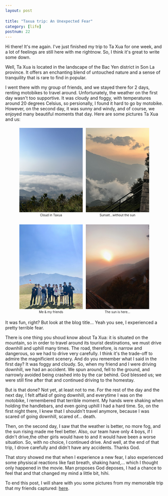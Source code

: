 ```yaml
---
layout: post

title: "Taxua trip: An Unexpected Fear"
category: [life]
postnum: 22
---
```


Hi there! It's me again. I've just finished my trip to Ta Xua for one week, and a lot of feelings are still
here with me rightnow. So, I think it's great to write some down.

Well, Ta Xua is located in the landscape of the Bac Yen district in Son La province. It offers an enchanting blend
of untouched nature and a sense of tranquility that is rare to find in popular.

I went there with my group of friends, and we stayed there for 2 days, renting motobikes to travel around. Unfortunately, the weather on the first day wasn't too supportive. It was cloudy and foggy, with temperatures around 20 degrees Celsius, so persionally, I found it hard to go by motobike. However, on the second day, it was sunny and windy, and of course, we enjoyed many beautiful moments that day. Here are some pictures Ta Xua and us:

<figure class="post-image" style="display: flex;">
    <div style="display: inline; width: 50%; padding: 5px; justify-content: center; text-align: center">
        <img itemprop="image"  src="/public/images/post_img/post22_1.jpg" style="margin-right: 1vw;"/>
        <figcaption style="font-size: 10px">Cloud in Taxua</figcaption>
    </div>
    <div style="display: inline; width: 50%; padding: 5px; justify-content: center; text-align: center">
        <img itemprop="image"  src="/public/images/post_img/post22_2.jpg" style="margin-right: 1vw;"/>
        <figcaption style="font-size: 10px">Sunset...without the sun</figcaption>
    </div>
</figure>

<figure class="post-image" style="display: flex;">
    <div style="display: inline; padding: 5px; justify-content: center; text-align: center">
        <img itemprop="image"  src="/public/images/post_img/post22_3.jpg" style="margin-right: 1vw;"/>
        <figcaption style="font-size: 10px">Me & my friends</figcaption>
    </div>
    <div style="display: inline; padding: 5px; justify-content: center; text-align: center">
        <img itemprop="image"  src="/public/images/post_img/post22_4.jpg" style="margin-right: 1vw;"/>
        <figcaption style="font-size: 10px">The sun is here...</figcaption>
    </div>
</figure>

It was fun, right? But look at the blog title... Yeah you see, I experienced a pretty terrible fear. 

There is one thing you shoud know about Ta Xua: it is situated on the mountain, so in order to travel around its tourist destinations, we must drive downhill and uphill many times. The road, therefore, is narrow and dangerous, so we had to drive very carefully. I think it's the trade-off to admire the magnificient scenery. And do you remember what I said in the first day? It was foggy and cloudy. So, when my friend and I were driving downhill, we had an accident. We spun around, fell to the ground, and narrowly avoided being crashed into by the car behind. God blessed us; we were still fine after that and continued driving to the homestay.

But is that done? Not yet, at least not to me. For the rest of the day and the next day, I felt affaid of going downhill, and everytime I was on the motobike, I remembered that terrible moment. My hands were shaking when holding the handlebars, and even going uphill I had a hard time. So, on the first night there, I knew that I shouldn't travel anymore, because I was scared of going downhill, scared of... death. 

Then, on the second day, I saw that the weather is better, no more fog, and the sun rising made me feel better. Also, our team have only 4 boys, if I didn't drive,the other girls would have to and it would have been a worse situation. So, with no choice, I continued drive. And well, at the end of that trip, I drove carefully and didn't have any accidents. Thanks God.

That story showed me that when I experience a new fear, I also experienced some physiscal reactions like fast breath, shaking hand,... which I thought only happened in the movie. Man proposes God deposes, I had a chance to feel that and that changed my mind a little bit, hihi. 

To end this post, I will share with you some pictures from my memorable trip that my friends captured: [here](https://www.tiktok.com/@chiichii.03/photo/7342578503658786050). 

